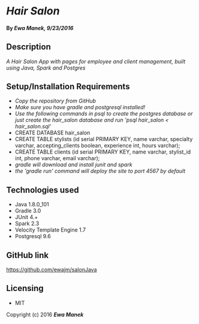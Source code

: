 # _Hair Salon_

#### By _Ewa Manek, 9/23/2016_

## Description

_A Hair Salon App with pages for employee and client management, built using Java, Spark and Postgres_

## Setup/Installation Requirements

* _Copy the repository from GitHub_
* _Make sure you have gradle and postgresql installed!_
* _Use the following commands in psql to create the postgres database or just create the hair_salon database and run 'psql hair_salon < hair\_salon.sql'_
 * CREATE DATABASE hair_salon
 * CREATE TABLE stylists (id serial PRIMARY KEY, name varchar, specialty varchar, accepting_clients boolean, experience int, hours varchar);
 * CREATE TABLE clients (id serial PRIMARY KEY, name varchar, stylist_id int,  phone varchar, email varchar);
* _gradle will download and install junit and spark_
* _the 'gradle run' command will deploy the site to port 4567 by default_

## Technologies used

* Java 1.8.0_101
* Gradle 3.0
* JUnit 4.+
* Spark 2.3
* Velocity Template Engine 1.7
* Postgresql 9.6

## GitHub link

https://github.com/ewajm/salonJava

## Licensing

* MIT

Copyright (c) 2016 **_Ewa Manek_**
